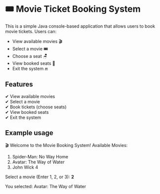 # 🎟️ Movie Ticket Booking System

This is a simple Java console-based application that allows users to book movie tickets. Users can:
- View available movies 🎬
- Select a movie 🎟️
- Choose a seat 🪑
- View booked seats 👀
- Exit the system 🔚

## Features
✔ View available movies  
✔ Select a movie  
✔ Book tickets (choose seats)  
✔ View booked seats  
✔ Exit the system  

## Example usage
🎬 Welcome to the Movie Booking System!
Available Movies:
1. Spider-Man: No Way Home
2. Avatar: The Way of Water
3. John Wick 4

Select a movie (Enter 1, 2, or 3): **2**

You selected: Avatar: The Way of Water
